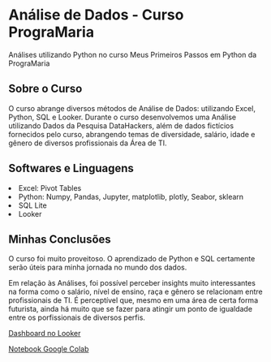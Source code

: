 # Análise de Dados - Curso PrograMaria
Análises utilizando Python no curso Meus Primeiros Passos em Python da PrograMaria

<h2> Sobre o Curso</h2>
<p>O curso abrange diversos métodos de Análise de Dados: utilizando Excel, Python, SQL e Looker. Durante o curso desenvolvemos uma Análise utilizando Dados da Pesquisa DataHackers, além de dados fictícios fornecidos pelo curso, abrangendo temas de diversidade, salário, idade e gênero de diversos profissionais da Área de TI.  </p>

<h2>Softwares e Linguagens </h2>
<li>Excel: Pivot Tables</li>
<li>Python: Numpy, Pandas, Jupyter, matplotlib, plotly, Seabor, sklearn</li>
<li>SQL Lite</li>
<li>Looker</li>

<h2>Minhas Conclusões</h2>
<p>O curso foi muito proveitoso. O aprendizado de Python e SQL certamente serão úteis para minha jornada no mundo dos dados.</p>
<p>Em relação às Análises, foi possível perceber insights muito interessantes na forma como o salário, nível de ensino, raça e gênero se relacionam entre profissionais de TI. É perceptível que, mesmo em uma área de certa forma futurista, ainda há muito que se fazer para atingir um ponto de igualdade entre os porfissionais de diversos perfis. </p>

<a href="https://lookerstudio.google.com/reporting/9e6a5599-c008-47d1-ab40-c2bd71b050a2">Dashboard no Looker</a> 
<p></p>
<a href="https://colab.research.google.com/drive/16rAt_RSlQS5LwZDYPYE483-uEYPax-TL?usp=sharing">Notebook Google Colab</a>
